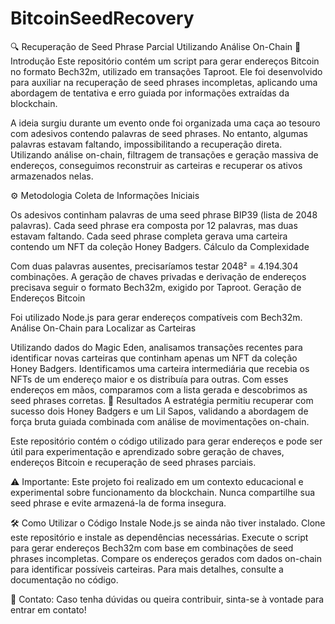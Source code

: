 # BitcoinSeedRecovery

🔍 Recuperação de Seed Phrase Parcial Utilizando Análise On-Chain
📌 Introdução
Este repositório contém um script para gerar endereços Bitcoin no formato 
Bech32m, utilizado em transações Taproot. Ele foi desenvolvido para 
auxiliar na recuperação de seed phrases incompletas, aplicando uma 
abordagem de tentativa e erro guiada por informações extraídas da 
blockchain.

A ideia surgiu durante um evento onde foi organizada uma caça ao tesouro 
com adesivos contendo palavras de seed phrases. No entanto, algumas 
palavras estavam faltando, impossibilitando a recuperação direta. 
Utilizando análise on-chain, filtragem de transações e geração massiva de 
endereços, conseguimos reconstruir as carteiras e recuperar os ativos 
armazenados nelas.

⚙️ Metodologia
Coleta de Informações Iniciais

Os adesivos continham palavras de uma seed phrase BIP39 (lista de 2048 
palavras).
Cada seed phrase era composta por 12 palavras, mas duas estavam faltando.
Cada seed phrase completa gerava uma carteira contendo um NFT da coleção 
Honey Badgers.
Cálculo da Complexidade

Com duas palavras ausentes, precisaríamos testar 2048² = 4.194.304 
combinações.
A geração de chaves privadas e derivação de endereços precisava seguir o 
formato Bech32m, exigido por Taproot.
Geração de Endereços Bitcoin

Foi utilizado Node.js para gerar endereços compatíveis com Bech32m.
Análise On-Chain para Localizar as Carteiras

Utilizando dados do Magic Eden, analisamos transações recentes para 
identificar novas carteiras que continham apenas um NFT da coleção Honey 
Badgers.
Identificamos uma carteira intermediária que recebia os NFTs de um 
endereço maior e os distribuía para outras.
Com esses endereços em mãos, comparamos com a lista gerada e descobrimos 
as seed phrases corretas.
🚀 Resultados
A estratégia permitiu recuperar com sucesso dois Honey Badgers e um Lil 
Sapos, validando a abordagem de força bruta guiada combinada com análise 
de movimentações on-chain.

Este repositório contém o código utilizado para gerar endereços e pode ser 
útil para experimentação e aprendizado sobre geração de chaves, endereços 
Bitcoin e recuperação de seed phrases parciais.

⚠️ Importante: Este projeto foi realizado em um contexto educacional e 
experimental sobre funcionamento da blockchain. Nunca compartilhe sua seed 
phrase e evite armazená-la de forma insegura.

🛠 Como Utilizar o Código
Instale Node.js se ainda não tiver instalado.
Clone este repositório e instale as dependências necessárias.
Execute o script para gerar endereços Bech32m com base em combinações de 
seed phrases incompletas.
Compare os endereços gerados com dados on-chain para identificar possíveis 
carteiras.
Para mais detalhes, consulte a documentação no código.

📩 Contato: Caso tenha dúvidas ou queira contribuir, sinta-se à vontade 
para entrar em contato!
